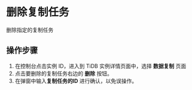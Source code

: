 # 删除复制任务
删除指定的复制任务

## 操作步骤
1. 在控制台点击实例 ID，进入到 TiDB 实例详情页面中，选择 **数据复制** 页面
2. 点击要删除的复制任务右边的 **删除** 按钮。
3. 在弹窗中输入**复制任务的ID** 进行确认，以免误操作。
